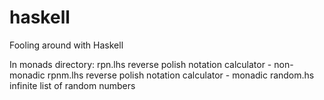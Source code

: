 haskell
=======

Fooling around with Haskell

In monads directory:
  rpn.lhs     reverse polish notation calculator - non-monadic
  rpnm.lhs    reverse polish notation calculator - monadic
  random.hs   infinite list of random numbers
